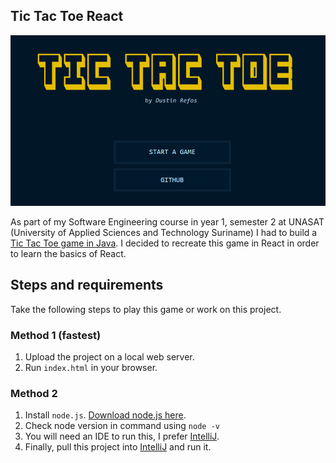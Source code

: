 ## Tic Tac Toe React
<img src="git-assets/cover.png">

As part of my Software Engineering course in year 1, semester 2 at UNASAT (University of Applied Sciences and Technology Suriname) I had to build a [Tic Tac Toe game in Java](https://github.com/DustinVII/TicTacToe). I decided to recreate this game in React in order to learn the basics of React.


## Steps and requirements
Take the following steps to play this game or work on this project.

### Method 1 (fastest)
1. Upload the project on a local web server.
2. Run `index.html` in your browser.


### Method 2
1. Install `node.js`. [Download node.js here](https://nodejs.org/en/download/package-manager).
2. Check node version in command using `node -v`
3. You will need an IDE to run this, I prefer [IntelliJ](https://www.jetbrains.com/idea/download/).
4. Finally, pull this project into [IntelliJ](https://www.jetbrains.com/idea/download/) and run it.